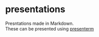 # presentations

Presntations made in Markdown.  
These can be presented using [presenterm](https://github.com/mfontanini/presenterm)
